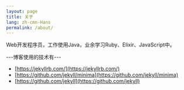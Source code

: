 ```yaml
---
layout: page
title: 关于
lang: zh-cmn-Hans
permalink: /about/
---
```


Web开发程序员，工作使用Java，业余学习Ruby、Elixir、JavaScript中。

---博客使用的技术有---
* [https://jekyllrb.com/](https://jekyllrb.com/)
* [https://github.com/jekyll/minima](https://github.com/jekyll/minima)
* [https://github.com/jekyll](https://github.com/jekyll)
